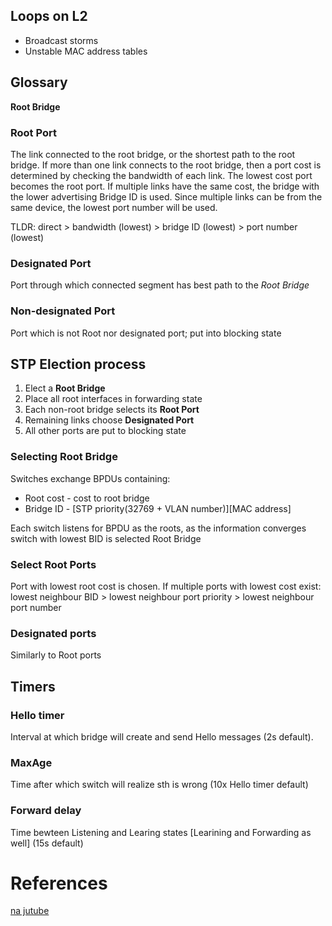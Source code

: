 ## Loops on L2
- Broadcast storms
- Unstable MAC address tables

## Glossary
**Root Bridge** 

### Root Port
The link connected to the root bridge, or the shortest path to the root bridge.  If more than one link connects to the root bridge, then a port cost is determined by checking the bandwidth of each link. The lowest cost port becomes the root port. If multiple links have the same cost, the bridge with the lower advertising Bridge ID is used. Since multiple links can be from the same device, the lowest port number will be used.

TLDR: direct > bandwidth (lowest) > bridge ID (lowest) > port number (lowest)

### Designated Port
Port through which connected segment has best path to the *Root Bridge*

### Non-designated Port
Port which is not Root nor designated port; put into blocking state

## STP Election process

1. Elect a **Root Bridge**
2. Place all root interfaces in forwarding state
3. Each non-root bridge selects its **Root Port**
4. Remaining links choose **Designated Port**
5. All other ports are put to blocking state

### Selecting Root Bridge

Switches exchange BPDUs containing:
 * Root cost - cost to root bridge 
 * Bridge ID - [STP priority(32769 + VLAN number)][MAC address]
 
Each switch listens for BPDU as the roots, as the information converges switch with lowest BID is selected Root Bridge

### Select Root Ports
Port with lowest root cost is chosen. If multiple ports with lowest cost exist: 
lowest neighbour BID > lowest neighbour port priority > lowest neighbour port number

### Designated ports
Similarly to Root ports

## Timers

### Hello timer
Interval at which bridge will create and send Hello messages (2s default).

### MaxAge
Time after which switch will realize sth is wrong (10x Hello timer default)

### Forward delay
Time bewteen Listening and Learing states [Learining and Forwarding as well] (15s default)

# References
[na jutube](https://www.youtube.com/watch?v=japdEY1UKe4)
